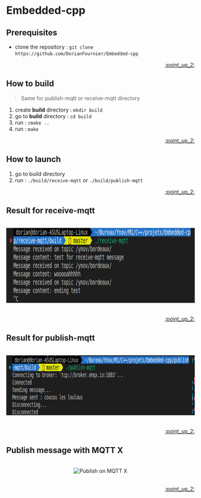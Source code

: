 <div id="top"></div>

# Embedded-cpp

## Prerequisites

- clone the repository : ```git clone https://github.com/DorianFournier/Embedded-cpp```

<p align="right"><a href="#top">:point_up_2:</a></p>

## How to build
> Same for publish-mqtt or receive-mqtt directory

1. create **build** directory : ```mkdir build``` 
2. go to **build** directory : ```cd build```
3. run : ```cmake ..```
4. run : ```make```

<p align="right"><a href="#top">:point_up_2:</a></p>

## How to launch 

1. go to build directory
2. run : ```./build/receive-mqtt``` or ```./build/publish-mqtt```

<p align="right"><a href="#top">:point_up_2:</a></p>

## Result for receive-mqtt 
<div align="center">
  </br>
  <img src="images/receive-mqtt message test.png" alt="Receive-mqtt test" height="200">
  </br></br>
</div>

<p align="right"><a href="#top">:point_up_2:</a></p>

## Result for publish-mqtt
<div align="center">
  </br>
  <img src="images/publish-mqtt-message.png" alt="Receive-mqtt test" height="160">
  </br></br>
</div>

<p align="right"><a href="#top">:point_up_2:</a></p>

## Publish message with MQTT X
<div align="center">
  </br>
  <img src="images/.png" alt="Publish on MQTT X" width="700" height="100">
  </br></br>
</div>

<p align="right"><a href="#top">:point_up_2:</a></p>
